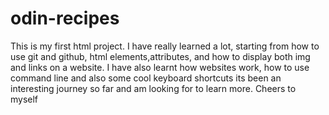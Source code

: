 # odin-recipes
This is my first html project. I have really learned a lot, starting from how to use git and github, html elements,attributes, and how to display both img and links on a website. I have also learnt how websites work, how to use command line and also some cool keyboard shortcuts
its been an interesting journey so far and am looking for to learn more. Cheers to myself